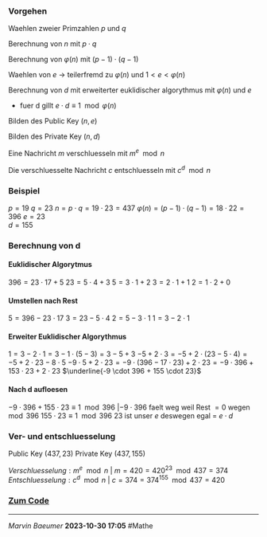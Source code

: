 ### **Vorgehen**
Waehlen zweier Primzahlen $p$ und $q$

Berechnung von $n$ mit $p \cdot q$

Berechnung von $\varphi(n)$ mit $(p − 1) \cdot (q − 1)$

Waehlen von $e$ $\rightarrow$ teilerfremd zu $\varphi(n)$ und $1 < e < \varphi(n)$

Berechnung von $d$ mit erweiterter euklidischer algorythmus mit $\varphi(n)$ und $e$
- fuer d gillt $e \cdot d \equiv 1 \mod \varphi(n)$

Bilden des Public Key $(n, e)$

Bilden des Private Key $(n, d)$

Eine Nachricht $m$ verschluesseln mit $m^{e} \mod n$

Die verschluesselte Nachricht $c$ entschluesseln mit $c^{d} \mod n$
### **Beispiel**
$p = 19 ~ q = 23$
$n = p \cdot q = 19 \cdot 23 = 437$
$\varphi(n) = (p - 1) \cdot (q - 1) = 18 \cdot 22 = 396$
$e = 23$\
$d = 155$
### **Berechnung von d**
#### **Euklidischer Algorytmus**
$396 = 23 \cdot 17 + 5$
$23 = 5 \cdot 4 + 3$
$5 = 3 \cdot 1 + 2$
$3 = 2 \cdot 1 + 1$
$2 = 1 \cdot 2 + 0$
#### **Umstellen nach Rest**
$5 = 396 - 23 \cdot 17$
$3 = 23 - 5 \cdot 4$
$2 = 5 - 3 \cdot 1$
$1 = 3 - 2 \cdot 1$
#### **Erweiter Euklidischer Algorythmus**
$1 = 3 - 2 \cdot 1 = 3 - 1 \cdot (5 - 3) = 3 - 5 + 3$
$- 5 + 2 \cdot 3 = - 5 + 2 \cdot (23 - 5 \cdot 4) = - 5 + 2 \cdot 23 - 8 \cdot 5$
$-9 \cdot 5 + 2 \cdot 23 = - 9 \cdot (396 - 17 \cdot 23) + 2 \cdot 23 = -9 \cdot 396 + 153 \cdot 23 + 2 \cdot 23$
$\underline{-9 \cdot 396 + 155 \cdot 23}$
#### **Nach d aufloesen**
$-9 \cdot 396 + 155 \cdot 23 \equiv 1 \mod 396 ~ | -9 \cdot 396$ faelt weg weil Rest $= 0$ wegen $\mod 396$
$155 \cdot 23 \equiv 1 \mod 396 ~ 23$ ist unser $e$ deswegen egal = $e \cdot d$
### **Ver- und entschluesselung**
Public Key $(437, 23)$
Private Key $(437, 155)$

$Verschluesselung: m^e \mod n ~ | ~ m = 420 = 420^{23} \mod 437 = 374$
$Entschluesselung: c^d \mod n ~ | ~ c = 374 = 374^{155} \mod 437 = 420$

### [Zum Code](5%20RSA%20Verfahren)

---
*Marvin Baeumer* **2023-10-30 17:05** #Mathe